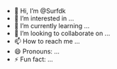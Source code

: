 - 👋 Hi, I’m @Surfdk
- 👀 I’m interested in ...
- 🌱 I’m currently learning ...
- 💞️ I’m looking to collaborate on ...
- 📫 How to reach me ...
- 😄 Pronouns: ...
- ⚡ Fun fact: ...

<!---
Surfdk/Surfdk is a ✨ special ✨ repository because its `README.md` (this file) appears on your GitHub profile.
You can click the Preview link to take a look at your changes.
--->
